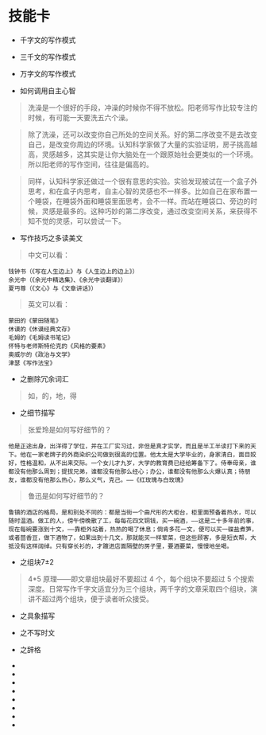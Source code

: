 # 技能卡

- 千字文的写作模式

>

- 三千文的写作模式

>

- 万字文的写作模式

>

- 如何调用自主心智

>洗澡是一个很好的手段，冲澡的时候你不得不放松。阳老师写作比较专注的时候，有可能一天要洗五六个澡。

>除了洗澡，还可以改变你自己所处的空间关系。好的第二序改变不是去改变自己，是改变你周边的环境。认知科学家做了大量的实验证明，房子挑高越高，灵感越多，这其实是让你大脑处在一个跟原始社会更类似的一个环境。所以阳老师的写作空间，往往是偏高的。

>同样，认知科学家还做过一个很有意思的实验。实验发现被试在一个盒子外思考，和在盒子内思考，自主心智的灵感也不一样多。比如自己在家布置一个睡袋，在睡袋外面和睡袋里面思考，会不一样。而站在睡袋口、旁边的时候，灵感是最多的。这种巧妙的第二序改变，通过改变空间关系，来获得不知不觉的灵感，可以尝试一下。

- 写作技巧之多读美文

>中文可以看：

    钱钟书（《写在人生边上》与《人生边上的边上》）
    余光中（《余光中精选集》、《余光中谈翻译》）
    夏丏尊（《文心》与《文章讲话》）

>英文可以看：

    蒙田的《蒙田随笔》
    休谟的《休谟经典文存》
    毛姆的《毛姆读书笔记》
    怀特与老师斯特伦克的《风格的要素》
    奥威尔的《政治与文学》
    津瑟《写作法宝》

- 之删除冗余词汇

>如，的，地，得

- 之细节描写

>张爱玲是如何写好细节的？

    他是正途出身，出洋得了学位，并在工厂实习过，非但是真才实学，而且是半工半读打下来的天下。他在一家老牌子的外商染织公司做到很高的位置。他太太是大学毕业的，身家清白，面目姣好，性格温和，从不出来交际。一个女儿才九岁，大学的教育费已经给筹备下了。侍奉母亲，谁都没有他那么周到；提拔兄弟，谁都没有他那么经心；办公，谁都没有他那么火爆认真；待朋友，谁都没有他那么热心，那么义气，克己。——《红玫瑰与白玫瑰》

>鲁迅是如何写好细节的？

    鲁镇的酒店的格局，是和别处不同的：都是当街一个曲尺形的大柜台，柜里面预备着热水，可以随时温酒。做工的人，傍午傍晚散了工，每每花四文铜钱，买一碗酒，——这是二十多年前的事，现在每碗要涨到十文，——靠柜外站着，热热的喝了休息；倘肯多花一文，便可以买一碟盐煮笋，或者茴香豆，做下酒物了，如果出到十几文，那就能买一样荤菜，但这些顾客，多是短衣帮，大抵没有这样阔绰。只有穿长衫的，才踱进店面隔壁的房子里，要酒要菜，慢慢地坐喝。

- 之组块7±2

>4*5 原理——即文章组块最好不要超过 4 个，每个组块不要超过 5 个搜索深度。日常写作千字文适宜分为三个组块，两千字的文章采取四个组块，演讲不超过两个组块，便于读者听众接受。

- 之具象描写

>

- 之不写时文

>

- 之辞格

>

- 

- 

- 

- 

-

-

-

-
